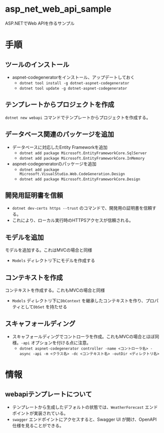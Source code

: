 # asp_net_web_api_sample
ASP.NETでWeb APIを作るサンプル

# 手順

## ツールのインストール
- aspnet-codegeneratorをインストール、アップデートしておく
  - `dotnet tool install -g dotnet-aspnet-codegenerator`
  - `dotnet tool update -g dotnet-aspnet-codegenerator`
## テンプレートからプロジェクトを作成
`dotnet new webapi` コマンドでテンプレートからプロジェクトを作成する。

## データベース関連のパッケージを追加

- データベースに対応したEntity Frameworkを追加  
  - `dotnet add package Microsoft.EntityFrameworkCore.SqlServer`
  - `dotnet add package Microsoft.EntityFrameworkCore.InMemory`
- aspnet-codegeneratorのパッケージを追加
  - `dotnet add package Microsoft.VisualStudio.Web.CodeGeneration.Design`
  - `dotnet add package Microsoft.EntityFrameworkCore.Design`

## 開発用証明書を信頼
- `dotnet dev-certs https --trust` のコマンドで、開発用の証明書を信頼する。
- これにより、ローカル実行時のHTTPSアクセスが信頼される。


## モデルを追加

モデルを追加する。これはMVCの場合と同様

- `Models` ディレクトリ下にモデルを作成する

## コンテキストを作成
コンテキストを作成する。これもMVCの場合と同様

- `Models` ディレクトリ下に`DbContext` を継承したコンテキストを作り、プロパティとして`DbSet` を持たせる 

## スキャフォールディング
- スキャフォールディングでコントローラを作成。これもMVCの場合とほぼ同様。`-api` オプションを付ける点に注意。
  - `dotnet aspnet-codegenerator controller -name <コントローラ名> -async -api -m <クラス名> -dc <コンテキスト名> -outDir <ディレクトリ名>`
# 情報
## webapiテンプレートについて

- テンプレートから生成したデフォルトの状態では、`WeatherForecast` エンドポイントが実装されている。
- `swagger` エンドポイントにアクセスすると、Swagger UI が開け、OpenAPI仕様を見ることができる。
